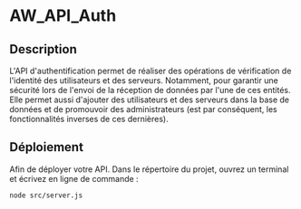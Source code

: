 # AW_API_Auth

## Description

L'API d'authentification permet de réaliser des opérations de vérification de l'identité des utilisateurs et des serveurs. Notamment, pour garantir une sécurité lors de l'envoi de la réception de données par l'une de ces entités. Elle permet aussi d'ajouter des utilisateurs et des serveurs dans la base de données et de promouvoir des administrateurs (est par conséquent, les fonctionnalités inverses de ces dernières).

## Déploiement
 
Afin de déployer votre API.
Dans le répertoire du projet, ouvrez un terminal et écrivez en ligne de commande :

```
node src/server.js
```
